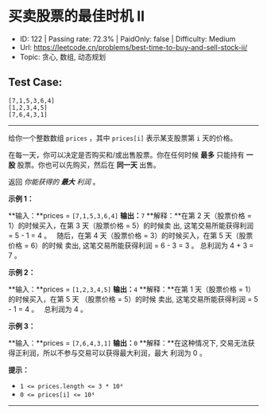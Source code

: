 # 买卖股票的最佳时机 II

* ID: 122     | Passing rate: 72.3% | PaidOnly: false  | Difficulty: Medium
* Url: https://leetcode.cn/problems/best-time-to-buy-and-sell-stock-ii/
* Topic: 贪心, 数组, 动态规划

## Test Case:

```
[7,1,5,3,6,4]
[1,2,3,4,5]
[7,6,4,3,1]
```

---

给你一个整数数组 `prices` ，其中 `prices[i]` 表示某支股票第 `i` 天的价格。

在每一天，你可以决定是否购买和/或出售股票。你在任何时候 **最多** 只能持有
**一股** 股票。你也可以先购买，然后在 **同一天** 出售。

返回 *你能获得的 **最大** 利润* 。


**示例 1：**

**输入：**prices = `[7,1,5,3,6,4]`
**输出：**`7`
**解释：**在第 2 天（股票价格 = 1）的时候买入，在第 3 天（股票价格 = 5）的时候卖
出, 这笔交易所能获得利润 = 5 - 1 = 4 。
     随后，在第 4 天（股票价格 = 3）的时候买入，在第 5 天（股票价格 = 6）的时候
卖出, 这笔交易所能获得利润 = 6 - 3 = 3 。
     总利润为 4 + 3 = 7 。

**示例 2：**

**输入：**prices = `[1,2,3,4,5]`
**输出：**`4`
**解释：**在第 1 天（股票价格 = 1）的时候买入，在第 5 天 （股票价格 = 5）的时候
卖出, 这笔交易所能获得利润 = 5 - 1 = 4 。
     总利润为 4 。

**示例 3：**

**输入：**prices = `[7,6,4,3,1]`
**输出：**`0`
**解释：**在这种情况下, 交易无法获得正利润，所以不参与交易可以获得最大利润，最大
利润为 0 。


**提示：**

* `1 <= prices.length <= 3 * 10⁴`
* `0 <= prices[i] <= 10⁴`

---
